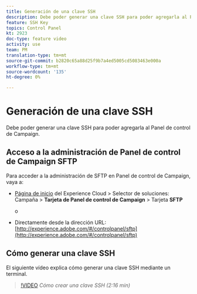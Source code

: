 ```yaml
---
title: Generación de una clave SSH
description: Debe poder generar una clave SSH para poder agregarla al Panel de control de Campaign de Adobe Campaign. El siguiente vídeo explica cómo generar una clave SSH mediante un terminal.
feature: SSH Key
topics: Control Panel
kt: 2923
doc-type: feature video
activity: use
team: PM
translation-type: tm+mt
source-git-commit: b2820c65a88d25f9b7a4ed5005cd5083463e000a
workflow-type: tm+mt
source-wordcount: '135'
ht-degree: 0%

---
```



# Generación de una clave SSH

Debe poder generar una clave SSH para poder agregarla al Panel de control de Campaign.

## Acceso a la administración de Panel de control de Campaign SFTP

Para acceder a la administración de SFTP en Panel de control de Campaign, vaya a:

* [Página de inicio](https://experience.adobe.com/#/home) del Experience Cloud > Selector de soluciones: Campaña > **Tarjeta de Panel de control de Campaign** > Tarjeta **SFTP**

   o
* Directamente desde la dirección URL: [http://experience.adobe.com/#/controlpanel/sftp](http://experience.adobe.com/#/controlpanel/sftp)

## Cómo generar una clave SSH

El siguiente vídeo explica cómo generar una clave SSH mediante un terminal.

>[!VIDEO](https://video.tv.adobe.com/v/27259?quality=12)
*Cómo crear una clave SSH (2:16 min)*